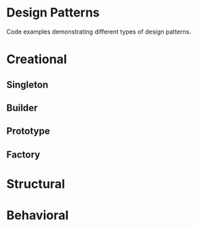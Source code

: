 #  Design Patterns

Code examples demonstrating different types of design patterns.

# Creational
## Singleton
## Builder
## Prototype
## Factory
# Structural
# Behavioral
